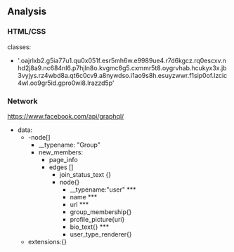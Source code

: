 ## Analysis
### HTML/CSS

classes:
- '.oajrlxb2.g5ia77u1.qu0x051f.esr5mh6w.e9989ue4.r7d6kgcz.rq0escxv.nhd2j8a9.nc684nl6.p7hjln8o.kvgmc6g5.cxmmr5t8.oygrvhab.hcukyx3x.jb3vyjys.rz4wbd8a.qt6c0cv9.a8nywdso.i1ao9s8h.esuyzwwr.f1sip0of.lzcic4wl.oo9gr5id.gpro0wi8.lrazzd5p'

### Network

https://www.facebook.com/api/graphql/

- data:
  - -node[]
    - __typename: "Group"
    - new_members:
      - page_info
      - edges []
        - join_status_text {}
        - node{}
          - __typename:"user" ***
          - name ***
          - url ***
          - group_membership{}
          - profile_picture{uri}
          - bio_text{} ***
          - user_type_renderer{}
  - extensions:{}